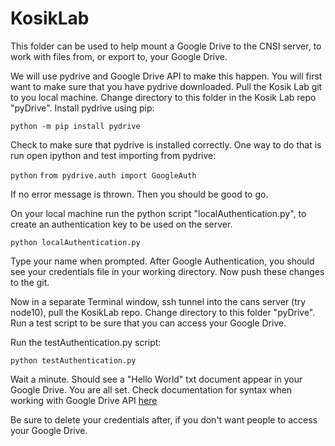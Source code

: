 # KosikLab

This folder can be used to help mount a Google Drive to the CNSI server, to work with files from, or export to, your Google Drive.

We will use pydrive and Google Drive API to make this happen. You will first want to make sure that you have pydrive downloaded. Pull the Kosik Lab git to you local machine. Change directory to this folder in the Kosik Lab repo "pyDrive". Install pydrive using pip:

``` python -m pip install pydrive ```

Check to make sure that pydrive is installed correctly. One way to do that is run open ipython and test importing from pydrive:

``` python ```
``` from pydrive.auth import GoogleAuth ```

If no error message is thrown. Then you should be good to go.

On your local machine run the python script "localAuthentication.py", to create an authentication key to be used on the server.

``` python localAuthentication.py ```

Type your name when prompted. After Google Authentication, you should see your credentials file in your working directory. Now push these changes to the git.

Now in a separate Terminal window, ssh tunnel into the cans server (try node10), pull the KosikLab repo. Change directory to this folder "pyDrive". Run a test script to be sure that you can access your Google Drive.

Run the testAuthentication.py script:

``` python testAuthentication.py ```

Wait a minute. Should see a "Hello World" txt document appear in your Google Drive. You are all set. Check documentation for syntax when working with Google Drive API [here](https://pythonhosted.org/PyDrive/filemanagement.html)

Be sure to delete your credentials after, if you don't want people to access your Google Drive.